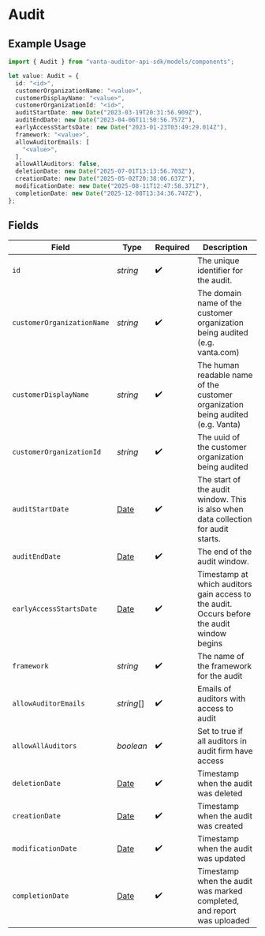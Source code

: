 # Audit

## Example Usage

```typescript
import { Audit } from "vanta-auditor-api-sdk/models/components";

let value: Audit = {
  id: "<id>",
  customerOrganizationName: "<value>",
  customerDisplayName: "<value>",
  customerOrganizationId: "<id>",
  auditStartDate: new Date("2023-03-19T20:31:56.909Z"),
  auditEndDate: new Date("2023-04-06T11:50:56.757Z"),
  earlyAccessStartsDate: new Date("2023-01-23T03:49:29.014Z"),
  framework: "<value>",
  allowAuditorEmails: [
    "<value>",
  ],
  allowAllAuditors: false,
  deletionDate: new Date("2025-07-01T13:13:56.703Z"),
  creationDate: new Date("2025-05-02T20:38:06.637Z"),
  modificationDate: new Date("2025-08-11T12:47:58.371Z"),
  completionDate: new Date("2025-12-08T13:34:36.747Z"),
};
```

## Fields

| Field                                                                                         | Type                                                                                          | Required                                                                                      | Description                                                                                   |
| --------------------------------------------------------------------------------------------- | --------------------------------------------------------------------------------------------- | --------------------------------------------------------------------------------------------- | --------------------------------------------------------------------------------------------- |
| `id`                                                                                          | *string*                                                                                      | :heavy_check_mark:                                                                            | The unique identifier for the audit.                                                          |
| `customerOrganizationName`                                                                    | *string*                                                                                      | :heavy_check_mark:                                                                            | The domain name of the customer organization being audited (e.g. vanta.com)                   |
| `customerDisplayName`                                                                         | *string*                                                                                      | :heavy_check_mark:                                                                            | The human readable name of the customer organization being audited (e.g. Vanta)               |
| `customerOrganizationId`                                                                      | *string*                                                                                      | :heavy_check_mark:                                                                            | The uuid of the customer organization being audited                                           |
| `auditStartDate`                                                                              | [Date](https://developer.mozilla.org/en-US/docs/Web/JavaScript/Reference/Global_Objects/Date) | :heavy_check_mark:                                                                            | The start of the audit window. This is also when data collection for audit starts.            |
| `auditEndDate`                                                                                | [Date](https://developer.mozilla.org/en-US/docs/Web/JavaScript/Reference/Global_Objects/Date) | :heavy_check_mark:                                                                            | The end of the audit window.                                                                  |
| `earlyAccessStartsDate`                                                                       | [Date](https://developer.mozilla.org/en-US/docs/Web/JavaScript/Reference/Global_Objects/Date) | :heavy_check_mark:                                                                            | Timestamp at which auditors gain access to the audit. Occurs before the audit window begins   |
| `framework`                                                                                   | *string*                                                                                      | :heavy_check_mark:                                                                            | The name of the framework for the audit                                                       |
| `allowAuditorEmails`                                                                          | *string*[]                                                                                    | :heavy_check_mark:                                                                            | Emails of auditors with access to audit                                                       |
| `allowAllAuditors`                                                                            | *boolean*                                                                                     | :heavy_check_mark:                                                                            | Set to true if all auditors in audit firm have access                                         |
| `deletionDate`                                                                                | [Date](https://developer.mozilla.org/en-US/docs/Web/JavaScript/Reference/Global_Objects/Date) | :heavy_check_mark:                                                                            | Timestamp when the audit was deleted                                                          |
| `creationDate`                                                                                | [Date](https://developer.mozilla.org/en-US/docs/Web/JavaScript/Reference/Global_Objects/Date) | :heavy_check_mark:                                                                            | Timestamp when the audit was created                                                          |
| `modificationDate`                                                                            | [Date](https://developer.mozilla.org/en-US/docs/Web/JavaScript/Reference/Global_Objects/Date) | :heavy_check_mark:                                                                            | Timestamp when the audit was updated                                                          |
| `completionDate`                                                                              | [Date](https://developer.mozilla.org/en-US/docs/Web/JavaScript/Reference/Global_Objects/Date) | :heavy_check_mark:                                                                            | Timestamp when the audit was marked completed, and report was uploaded                        |